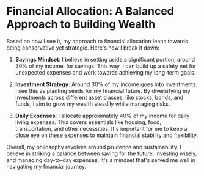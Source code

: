 # Financial Allocation: A Balanced Approach to Building Wealth

Based on how I see it, my approach to financial allocation leans towards being conservative yet strategic. Here's how I break it down:

1. **Savings Mindset**: I believe in setting aside a significant portion, around 30% of my income, for savings. This way, I can build up a safety net for unexpected expenses and work towards achieving my long-term goals.

2. **Investment Strategy**: Around 30% of my income goes into investments. I see this as planting seeds for my financial future. By diversifying my investments across different asset classes, like stocks, bonds, and funds, I aim to grow my wealth steadily while managing risks.

3. **Daily Expenses**: I allocate approximately 40% of my income for daily living expenses. This covers essentials like housing, food, transportation, and other necessities. It's important for me to keep a close eye on these expenses to maintain financial stability and flexibility.

Overall, my philosophy revolves around prudence and sustainability. I believe in striking a balance between saving for the future, investing wisely, and managing day-to-day expenses. It's a mindset that's served me well in navigating my financial journey.
